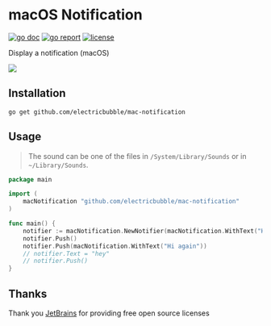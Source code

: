 # macOS Notification
[![go doc](https://godoc.org/github.com/electricbubble/mac-notification?status.svg)](https://pkg.go.dev/github.com/electricbubble/mac-notification?tab=doc#pkg-index)
[![go report](https://goreportcard.com/badge/github.com/electricbubble/mac-notification)](https://goreportcard.com/report/github.com/electricbubble/mac-notification)
[![license](https://img.shields.io/github/license/electricbubble/mac-notification)](https://github.com/electricbubble/mac-notification/blob/master/LICENSE)

Display a notification (macOS)

![](https://cdn.jsdelivr.net/gh/electricbubble/ImageHosting/img/20201123160223.png)

## Installation

```shell script
go get github.com/electricbubble/mac-notification
```

## Usage

> The sound can be one of the files in `/System/Library/Sounds` or in `~/Library/Sounds`.

```go
package main

import (
	macNotification "github.com/electricbubble/mac-notification"
)

func main() {
	notifier := macNotification.NewNotifier(macNotification.WithText("Hi, there!"), macNotification.WithSound("Submarine"))
	notifier.Push()
	notifier.Push(macNotification.WithText("Hi again"))
	// notifier.Text = "hey"
	// notifier.Push()
}

```

## Thanks

Thank you [JetBrains](https://www.jetbrains.com/?from=gwda) for providing free open source licenses
